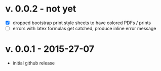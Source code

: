 
# v. 0.0.2 - not yet

 - [x] dropped bootstrap print style sheets to have colored PDFs / prints
 - [ ] errors with latex formulas get catched, produce inline error message

# v. 0.0.1 - 2015-27-07

 - initial github release

